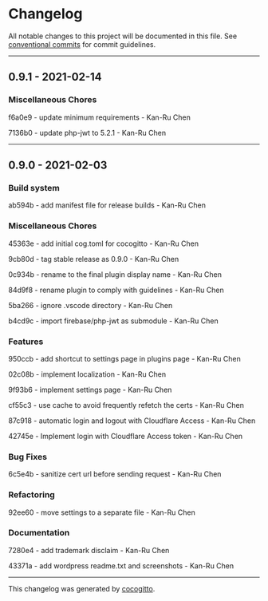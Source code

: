 # Changelog
All notable changes to this project will be documented in this file. See [conventional commits](https://www.conventionalcommits.org/) for commit guidelines.

- - -
## 0.9.1 - 2021-02-14


### Miscellaneous Chores

f6a0e9 - update minimum requirements - Kan-Ru Chen

7136b0 - update php-jwt to 5.2.1 - Kan-Ru Chen


- - -
## 0.9.0 - 2021-02-03


### Build system

ab594b - add manifest file for release builds - Kan-Ru Chen


### Miscellaneous Chores

45363e - add initial cog.toml for cocogitto - Kan-Ru Chen

9cb80d - tag stable release as 0.9.0 - Kan-Ru Chen

0c934b - rename to the final plugin display name - Kan-Ru Chen

84d9f8 - rename plugin to comply with guidelines - Kan-Ru Chen

5ba266 - ignore .vscode directory - Kan-Ru Chen

b4cd9c - import firebase/php-jwt as submodule - Kan-Ru Chen


### Features

950ccb - add shortcut to settings page in plugins page - Kan-Ru Chen

02c08b - implement localization - Kan-Ru Chen

9f93b6 - implement settings page - Kan-Ru Chen

cf55c3 - use cache to avoid frequently refetch the certs - Kan-Ru Chen

87c918 - automatic login and logout with Cloudflare Access - Kan-Ru Chen

42745e - Implement login with Cloudflare Access token - Kan-Ru Chen


### Bug Fixes

6c5e4b - sanitize cert url before sending request - Kan-Ru Chen


### Refactoring

92ee60 - move settings to a separate file - Kan-Ru Chen


### Documentation

7280e4 - add trademark disclaim - Kan-Ru Chen

43371a - add wordpress readme.txt and screenshots - Kan-Ru Chen


- - -

This changelog was generated by [cocogitto](https://github.com/oknozor/cocogitto).